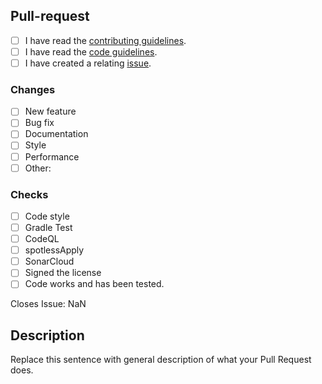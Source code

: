 [contributing]: https://github.com/Together-Java/TJ-Bot/wiki/Contributing
[code_guidelines]: https://github.com/Together-Java/TJ-Bot/wiki/Code-Guidelines
[new_issue]: https://github.com/Together-Java/TJ-Bot/issues/new/choose

## Pull-request

- [ ] I have read the [contributing guidelines][contributing].
- [ ] I have read the [code guidelines][code_guidelines].
- [ ] I have created a relating [issue][new_issue].

### Changes

- [ ] New feature
- [ ] Bug fix
- [ ] Documentation
- [ ] Style
- [ ] Performance
- [ ] Other: 

### Checks

- [ ] Code style
- [ ] Gradle Test
- [ ] CodeQL
- [ ] spotlessApply
- [ ] SonarCloud
- [ ] Signed the license
- [ ] Code works and has been tested.

<!--
While an issue isn't required, this is preferred for most changes.
It helps make it maintainable for us, and will save you from possibly recoding everything :p
If there's no relating issue, keep it NaN
-->

Closes Issue: NaN

## Description

Replace this sentence with general description of what your Pull Request does.